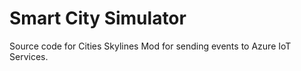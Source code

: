 # Smart City Simulator
Source code for Cities Skylines Mod for sending events to Azure IoT Services.